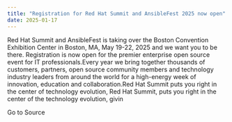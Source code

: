 ```yaml
---
title: "Registration for Red Hat Summit and AnsibleFest 2025 now open"
date: 2025-01-17
---
```


Red Hat Summit and AnsibleFest is taking over the Boston Convention Exhibition Center in Boston, MA, May 19-22, 2025 and we want you to be there. Registration is now open for the premier enterprise open source event for IT professionals.Every year we bring together thousands of customers, partners, open source community members and technology industry leaders from around the world for a high-energy week of innovation, education and collaboration.Red Hat Summit puts you right in the center of technology evolution, Red Hat Summit, puts you right in the center of the technology evolution, givin

Go to Source
